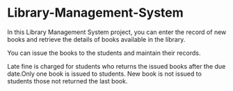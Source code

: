 # Library-Management-System

In this Library Management System project, you can enter the record of new books and retrieve the details of books available in the library. 

You can issue the books to the students and maintain their records. 

Late fine is charged for students who returns the issued books after the due date.Only one book is issued to students. New book is not issued to students those not returned the last book.

